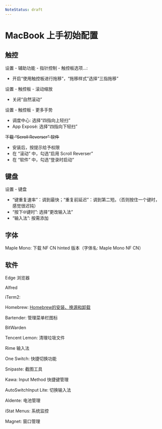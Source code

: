 ```yaml
---
NoteStatus: draft
---
```


# MacBook 上手初始配置

## 触控

设置 - 辅助功能 - 指针控制 - 触控板选项...:

* 开启“使用触控板进行拖移”，“拖移样式”选择“三指拖移”

设置 - 触控板 - 滚动缩放

* 关闭“自然滚动”

设置 - 触控板 - 更多手势

* 调度中心: 选择“四指向上轻扫”
* App Exposé: 选择“四指向下轻扫”

~~下载 “Scroll Reverser” 软件~~

* 安装后，按提示给予权限
* 在 “滚动” 中，勾选“启用 Scroll Reverser”
* 在 “软件” 中，勾选“登录时启动”

## 键盘

设置 - 键盘

* “键重复速率”：调到最快；“重复前延迟”：调到第二短。（否则按住一个键时，感觉很迟钝）
* “按下🌐键时”: 选择“更改输入法”
* “输入法”: 按需添加

## 字体

Maple Mono: 下载 NF CN hinted 版本（字体名: Maple Mono NF CN）

## 软件

Edge 浏览器

Alfred

iTerm2:

Homebrew: [Homebrew的安装、换源和卸载](./Homebrew的安装、换源和卸载.md)

Bartender: 管理菜单栏图标

BitWarden

Tencent Lemon: 清理垃圾文件

Rime 输入法

One Switch: 快捷切换功能

Snipaste: 截图工具

Kawa: Input Method 快捷键管理

AutoSwitchInput Lite: 切换输入法

Aldente: 电池管理

iStat Menus: 系统监控

Magnet: 窗口管理

